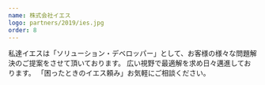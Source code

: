 ```yaml
---
name: 株式会社イエス
logo: partners/2019/ies.jpg
order: 8
---
```


私達イエスは「ソリューション・デベロッパー」として、お客様の様々な問題解決のご提案をさせて頂いております。
広い視野で最適解を求め日々邁進しております。
「困ったときのイエス頼み」お気軽にご相談ください。
